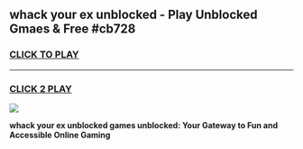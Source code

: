 
## whack your ex unblocked - Play Unblocked Gmaes & Free #cb728
<h3>
<a href="https://news.freeplayer.one?title=whack_your_ex_unblocked&ref=24F">CLICK TO PLAY</a></h3>
<hr>

<h3>
<a href="https://news.freeplayer.one?title=whack_your_ex_unblocked&ref=24F">CLICK 2 PLAY</a>
  
</h3>

<a href="https://news.freeplayer.one?title=whack_your_ex_unblocked&ref=24F/"><img src="https://clearcache.store/games.png"></a>


**whack your ex unblocked games unblocked: Your Gateway to Fun and Accessible Online Gaming**
